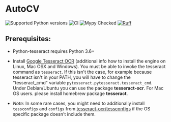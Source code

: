 # AutoCV
![Supported Python versions](https://img.shields.io/badge/python-3.10%20|%203.11%20|%203.12-blue.svg)
![CI](https://github.com/mohanz1/autocv/actions/workflows/ci.yml/badge.svg?branch=master&event=push)
![Mypy Checked](https://img.shields.io/badge/mypy-checked-green.svg)
[![Ruff](https://img.shields.io/endpoint?url=https://raw.githubusercontent.com/astral-sh/ruff/main/assets/badge/v2.json)](https://github.com/astral-sh/ruff)

## Prerequisites:

- Python-tesseract requires Python 3.6+

- Install [Google Tesseract OCR](https://github.com/tesseract-ocr/tesseract) (additional info how to install the engine on Linux, Mac OSX and Windows). You must be able to invoke the tesseract command as `tesseract`. If this isn't the case, for example because tesseract isn't in your PATH, you will have to change the "tesseract_cmd" variable `pytesseract.pytesseract.tesseract_cmd`. Under Debian/Ubuntu you can use the package **tesseract-ocr**. For Mac OS users. please install homebrew package **tesseract**.

- *Note:* In some rare cases, you might need to additionally install `tessconfigs` and `configs` from [tesseract-ocr/tessconfigs](https://github.com/tesseract-ocr/tessconfigs) if the OS specific package doesn't include them.
